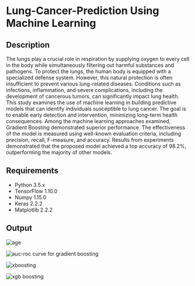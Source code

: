 # Lung-Cancer-Prediction Using Machine Learning

## Description
The lungs play a crucial role in respiration by supplying oxygen to every cell in the body while simultaneously filtering out harmful substances and pathogens. To protect the lungs, the human body is equipped with a specialized defense system. However, this natural protection is often insufficient to prevent various lung-related diseases. Conditions such as infections, inflammation, and severe complications, including the development of cancerous tumors, can significantly impact lung health. This study examines the use of machine learning in building predictive models that can identify individuals susceptible to lung cancer. The goal is to enable early detection and intervention, minimizing long-term health consequences. Among the machine learning approaches examined, Gradient Boosting demonstrated superior performance. The effectiveness of the model is measured using well-known evaluation criteria, including precision, recall, F-measure, and accuracy. Results from experiments demonstrated that the proposed model achieved a top accuracy of 98.2%, outperforming the majority of other models.

## Requirements
* Python 3.5.x
* TensorFlow 1.10.0
* Numpy 1.15.0
* Keras 2.2.2
* Matplotlib 2.2.2

## Output
![age](https://github.com/user-attachments/assets/c512acfc-cbb6-415c-bf82-854add11da71)

![auc-roc curve for gradient boosting](https://github.com/user-attachments/assets/5c90c7ce-0baf-484e-8ef7-29e6ea8537c7)


![xboosting](https://github.com/user-attachments/assets/f7ef1317-5dd9-45fa-8d7c-73322feb3d28)


![xgb boosting](https://github.com/user-attachments/assets/a989eaae-5e7f-40ee-b655-1b3f93521d40)


